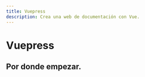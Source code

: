 ```yaml
---
title: Vuepress
description: Crea una web de documentación con Vue.
---
```

# Vuepress

## Por donde empezar.